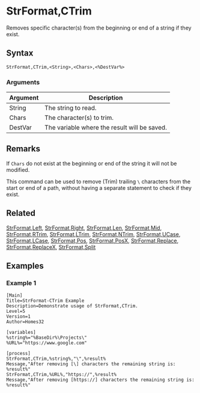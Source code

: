 # StrFormat,CTrim

Removes specific character(s) from the beginning or end of a string if they exist.

## Syntax

```pebakery
StrFormat,CTrim,<String>,<Chars>,<%DestVar%>
```

### Arguments

| Argument | Description |
| --- | --- |
| String | The string to read. |
| Chars | The character(s) to trim. |
| DestVar | The variable where the result will be saved. |

## Remarks

If `Chars` do not exist at the beginning or end of the string it will not be modified.

This command can be used to remove (Trim) trailing `\` characters from the start or end of a path, without having a separate statement to check if they exist.

## Related

[StrFormat,Left](./Left.md), [StrFormat,Right](./Right.md), [StrFormat,Len](./Len.md), [StrFormat,Mid](./Mid.md), [StrFormat,RTrim](./RTrim.md), [StrFormat,LTrim](./LTrim.md), [StrFormat,NTrim](./NTrim.md), [StrFormat,UCase](./UCase.md), [StrFormat,LCase](./LCase.md), [StrFormat,Pos](./Pos.md), [StrFormat,PosX](./PosX.md), [StrFormat,Replace](./Replace.md), [StrFormat,ReplaceX](./ReplaceX.md), [StrFormat,Split](./Split.md)

## Examples

### Example 1

```pebakery
[Main]
Title=StrFormat-CTrim Example
Description=Demonstrate usage of StrFormat,CTrim.
Level=5
Version=1
Author=Homes32

[variables]
%string%="%BaseDir%\Projects\"
%URL%="https://www.google.com"

[process]
StrFormat,CTrim,%string%,"\",%result%
Message,"After removing [\] characters the remaining string is: %result%"
StrFormat,CTrim,%URL%,"https://",%result%
Message,"After removing [https://] characters the remaining string is: %result%"
```